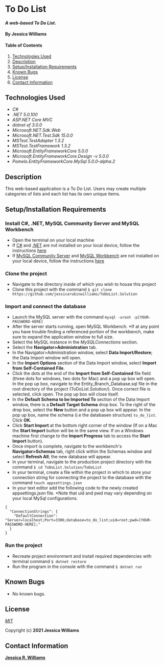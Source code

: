# To Do List

#### _A web-based To Do List._

#### By **Jessica Williams**

#### Table of Contents

1. [Technologies Used](#technologies)
2. [Description](#description)
3. [Setup/Installation Requirements](#setup)
4. [Known Bugs](#bugs)
5. [License](#license)
6. [Contact Information](#contact)

## Technologies Used <a id="technologies"></a>

* _C#_
* _.NET 5.0.100_
* _ASP.NET Core MVC_
* _dotnet ef 3.0.0_
* _Microsoft.NET.Sdk.Web_
* _Microsoft.NET.Test.Sdk 15.0.0_
* _MSTest.TestAdapter 1.3.2_
* _MSTest.TestFramework 1.3.2_
* _Microsoft.EntityFrameworkCore 5.0.0_
* _Microsoft.EntityFrameworkCore.Design -v 5.0.0_
* _Pomelo.EntityFrameworkCore.MySql 5.0.0-alpha.2_

## Description <a id="description"></a>

This web-based application is a To Do List. Users may create multiple categories of lists and each list has its own unique items.

## Setup/Installation Requirements <a id="setup"></a>

### Install C#, .NET, MySQL Community Server and MySQL Workbench
* Open the terminal on your local machine
* If [C#](https://docs.microsoft.com/en-us/dotnet/csharp/) and [.NET](https://docs.microsoft.com/en-us/dotnet/) are not installed on your local device, follow the instructions [here](https://www.learnhowtoprogram.com/c-and-net-part-time-c-and-react-track/getting-started-with-c/installing-c-and-net)
* If [MySQL Community Server](https://dev.mysql.com/downloads/mysql/) and [MySQL Workbench](https://www.mysql.com/products/workbench/) are not installed on your local device, follow the instructions [here](https://www.learnhowtoprogram.com/c-and-net-part-time-c-and-react-track/getting-started-with-c/installing-and-configuring-mysql)

### Clone the project
* Navigate to the directory inside of which you wish to house this project
* Clone this project with the command `$ git clone https://github.com/jessicarubinwilliams/ToDoList.Solution`

### Import and connect the database
* Launch the MySQL server with the command `mysql -uroot -p[YOUR-PASSWORD-HERE]`
* After the server starts running, open MySQL Workbench. *If at any point you have trouble finding a referenced portion of the workbench, make sure to expand the application window to full size.
* Select the MySQL instance in the _MySQLConnections_ section.
* Select the __Navigator>Administration__ tab.
* In the Navigator>Administration window, select __Data Import/Restore__; the Data Import window will open.
* In the __Import Options__ section of the Data Import window, select __Import from Self-Contained File__.
* Click the dots at the end of the __Import from Self-Contained__ file field (three dots for windows, two dots for Mac) and a pop up box will open. In the pop up box, navigate to the Entity_Branch_Database.sql file in the root directory of the project (ToDoList.Solution/). Once correct file is selected, click open. The pop up box will close itself.
* In the __Default Schema to be Imported To__ section of the Data Import window, there is a __Default Target Schema__ drop box. To the right of the drop box, select the __New__ button and a pop up box will appear. In the pop up box, name the schema (i.e the databasen structure) `to_do_list`. Click __OK__.
* Click __Start Import__ at the bottom right corner of the window (If on a Mac the __Start Import__ button will be in the same view. If on a Windows machine first change to the __Import Progress__ tab to access the __Start Import__ button).
* Once import is complete, navigate to the workbench's __Navigator>Schemas__ tab, right click within the Schemas window and select __Refresh All__; the new database will appear. 
* In your terminal, navigate to the production project directory with the command `$ cd ToDoList.Solution/ToDoList`
* In your terminal, create a file within the project in which to store your connection string for connecting the project to the database with the command `touch appsettings.json`
* In your text editor add the following code to the newly created appsettings.json file. *Note that uid and pwd may vary depending on your local MySql configurations.
```
{
  "ConnectionStrings": {
    "DefaultConnection": "Server=localhost;Port=3306;database=to_do_list;uid=root;pwd=[YOUR-PASSWORD-HERE];"
  }
}
```

### Run the project
* Recreate project environment and install required dependencies with terminal command `$ dotnet restore`
* Run the program in the console with the command `$ dotnet run`

## Known Bugs <a id="bugs"></a>

* No known bugs.

## License <a id="license"></a>
*[MIT](https://choosealicense.com/licenses/mit/)*

Copyright (c) **2021 Jessica Williams**

## Contact Information <a id="contact"></a>
**[Jessica R. Williams](mailto:jessicarubinwilliams@gmail.com)**